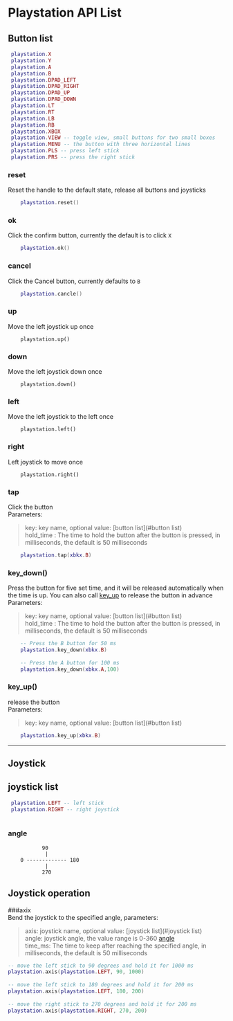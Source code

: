 # Playstation API List  
   
## Button list  
````lua  
 playstation.X  
 playstation.Y  
 playstation.A  
 playstation.B  
 playstation.DPAD_LEFT  
 playstation.DPAD_RIGHT  
 playstation.DPAD_UP  
 playstation.DPAD_DOWN  
 playstation.LT  
 playstation.RT  
 playstation.LB  
 playstation.RB  
 playstation.XBOX  
 playstation.VIEW -- toggle view, small buttons for two small boxes  
 playstation.MENU -- the button with three horizontal lines  
 playstation.PLS -- press left stick  
 playstation.PRS -- press the right stick  
````  
   
   
### reset  
Reset the handle to the default state, release all buttons and joysticks  
````lua  
    playstation.reset()  
````  
   
### ok  
Click the confirm button, currently the default is to click `X`  
````lua  
    playstation.ok()  
````  
### cancel  
Click the Cancel button, currently defaults to `B`  
````lua  
    playstation.cancle()  
````  
### up  
Move the left joystick up once  
````  
    playstation.up()  
````  
### down  
Move the left joystick down once  
````  
    playstation.down()  
````  
### left  
Move the left joystick to the left once  
````  
    playstation.left()  
````  
### right  
Left joystick to move once  
````  
    playstation.right()  
````  
   
### tap  
Click the button  
Parameters:  
> key: key name, optional value: [button list](#button list)  
> hold_time : The time to hold the button after the button is pressed, in milliseconds, the default is 50 milliseconds  
````lua  
    playstation.tap(xbkx.B)  
````  
   
### key_down()  
Press the button for five set time, and it will be released automatically when the time is up. You can also call [key_up](#key_up) to release the button in advance  
Parameters:  
> key: key name, optional value: [button list](#button list)  
> hold_time : The time to hold the button after the button is pressed, in milliseconds, the default is 50 milliseconds  
````lua  
    -- Press the B button for 50 ms  
    playstation.key_down(xbkx.B)  
   
    -- Press the A button for 100 ms  
    playstation.key_down(xbkx.A,100)  
````  
   
### key_up()  
release the button  
Parameters:  
> key: key name, optional value: [button list](#button list)  
````lua  
    playstation.key_up(xbkx.B)  
````  
   
--------------------------------------------  
## Joystick  
   
## joystick list  
````lua  
 playstation.LEFT -- left stick  
 playstation.RIGHT -- right joystick  
   
````  
### angle  
````  
           90  
            |  
    0 ------------- 180  
            |  
           270  
````  
   
## Joystick operation  
###axix  
Bend the joystick to the specified angle, parameters:  
> axis: joystick name, optional value: [joystick list](#joystick list)  
> angle: joystick angle, the value range is 0-360 [angle](#angle)  
> time_ms: The time to keep after reaching the specified angle, in milliseconds, the default is 50 milliseconds  
   
````lua  
-- move the left stick to 90 degrees and hold it for 1000 ms  
playstation.axis(playstation.LEFT, 90, 1000)  
   
-- move the left stick to 180 degrees and hold it for 200 ms  
playstation.axis(playstation.LEFT, 180, 200)  
   
-- move the right stick to 270 degrees and hold it for 200 ms  
playstation.axis(playstation.RIGHT, 270, 200)  
   
````  